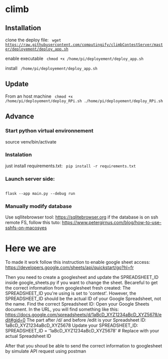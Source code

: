 # climb

## Installation
clone the deploy file:
<code>
wget https://raw.githubusercontent.com/computingify/climbContestServer/master/deployement/deploy_app.sh
</code>

enable executable
<code>
chmod +x /home/pi/deployement/deploy_app.sh
</code>

install
<code>
/home/pi/deployement/deploy_app.sh
</code>

## Update
From an host machine
<code>
chmod +x /home/pi/deployement/deploy_RPi.sh
./home/pi/deployement/deploy_RPi.sh
</code>

## Advance
### Start python virtual environnement
source venv/bin/activate

### Instalation
just install requirements.txt:
<code>
pip install -r requirements.txt
</code>

### Launch server side:
<code>
flask --app main.py --debug run
</code>

### Manually modify database
Use sqllitebrowser tool: https://sqlitebrowser.org
if the database is on ssh remote FS, follow this tuto: https://www.petergirnus.com/blog/how-to-use-sshfs-on-macosyes

# Here we are
To made it work follow this instruction to enable google sheet access:
https://developers.google.com/sheets/api/quickstart/go?hl=fr

Then you need to create a googlesheet and update the SPREADSHEET_ID inside google_sheets.py if you want to change the sheet.
Becareful to get the correct information from googlesheet fresh created:
The SPREADSHEET_ID you're using is set to 'contest'. However, the SPREADSHEET_ID should be the actual ID of your Google Spreadsheet, not the name.
Find the correct Spreadsheet ID:
Open your Google Sheets document.
In the URL, you will find something like this:
https://docs.google.com/spreadsheets/d/1aBcD_XYZ1234aBcD_XYZ5678/edit#gid=0
The part after /d/ and before /edit is your Spreadsheet ID:
1aBcD_XYZ1234aBcD_XYZ5678
Update your SPREADSHEET_ID:
SPREADSHEET_ID = '1aBcD_XYZ1234aBcD_XYZ5678'  # Replace with your actual Spreadsheet ID

After that you shoud be able to send the correct information to googlesheet by simulate API request using postman